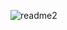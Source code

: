 
![readme2](https://user-images.githubusercontent.com/104696599/212028747-53ae96f3-a058-43f1-9422-de5eb44404fc.png)
